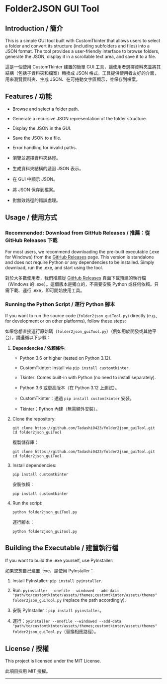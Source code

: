 # Folder2JSON GUI Tool

## Introduction / 簡介

This is a simple GUI tool built with CustomTkinter that allows users to select a folder and convert its structure (including subfolders and files) into a JSON format. The tool provides a user-friendly interface to browse folders, generate the JSON, display it in a scrollable text area, and save it to a file.

這是一個使用 CustomTkinter 建置的簡單 GUI 工具，讓使用者選擇資料夾並將其結構（包括子資料夾和檔案）轉換成 JSON 格式。工具提供使用者友好的介面，用來瀏覽資料夾、生成 JSON、在可捲動文字區顯示，並保存到檔案。

## Features / 功能

- Browse and select a folder path.
- Generate a recursive JSON representation of the folder structure.
- Display the JSON in the GUI.
- Save the JSON to a file.
- Error handling for invalid paths.

- 瀏覽並選擇資料夾路徑。
- 生成資料夾結構的遞迴 JSON 表示。
- 在 GUI 中顯示 JSON。
- 將 JSON 保存到檔案。
- 對無效路徑的錯誤處理。

## Usage / 使用方式

### Recommended: Download from GitHub Releases / 推薦：從 GitHub Releases 下載

For most users, we recommend downloading the pre-built executable (.exe for Windows) from the [GitHub Releases](https://github.com/Tadashi0423/folder2json_guiTool/releases) page. This version is standalone and does not require Python or any dependencies to be installed. Simply download, run the .exe, and start using the tool.

對於大多數使用者，我們推薦從 [GitHub Releases](https://github.com/Tadashi0423/folder2json_guiTool/releases) 頁面下載預建的執行檔（Windows 的 .exe）。這個版本是獨立的，不需要安裝 Python 或任何依賴。只需下載、運行 .exe，即可開始使用工具。


### Running the Python Script / 運行 Python 腳本

If you want to run the source code (`folder2json_guiTool.py`) directly (e.g., for development or on other platforms), follow these steps:

如果您想直接運行原始碼（`folder2json_guiTool.py`）（例如用於開發或其他平台），請遵循以下步驟：

1. **Dependencies / 依賴條件**:
   - Python 3.6 or higher (tested on Python 3.12).
   - CustomTkinter: Install via `pip install customtkinter`.
   - Tkinter: Comes built-in with Python (no need to install separately).

   - Python 3.6 或更高版本（在 Python 3.12 上測試）。
   - CustomTkinter：透過 `pip install customtkinter` 安裝。
   - Tkinter：Python 內建（無需額外安裝）。

2. Clone the repository:
   ```
   git clone https://github.com/Tadashi0423/folder2json_guiTool.git
   cd folder2json_guiTool
   ```

   複製儲存庫：
   ```
   git clone https://github.com/Tadashi0423/folder2json_guiTool.git
   cd folder2json_guiTool
   ```

3. Install dependencies:
   ```
   pip install customtkinter
   ```

   安裝依賴：
   ```
   pip install customtkinter
   ```

4. Run the script:
   ```
   python folder2json_guiTool.py
   ```

   運行腳本：
   ```
   python folder2json_guiTool.py
   ```

## Building the Executable / 建置執行檔

If you want to build the .exe yourself, use PyInstaller:

如果您想自己建置 .exe，請使用 PyInstaller：

1. Install PyInstaller: `pip install pyinstaller`.
2. Run: `pyinstaller --onefile --windowed --add-data "path/to/customtkinter/assets/themes;customtkinter/assets/themes" folder2json_guiTool.py` (replace the path accordingly).

1. 安裝 PyInstaller：`pip install pyinstaller`。
2. 運行：`pyinstaller --onefile --windowed --add-data "path/to/customtkinter/assets/themes;customtkinter/assets/themes" folder2json_guiTool.py`（替換相應路徑）。

## License / 授權

This project is licensed under the MIT License.

此項目採用 MIT 授權。

---
